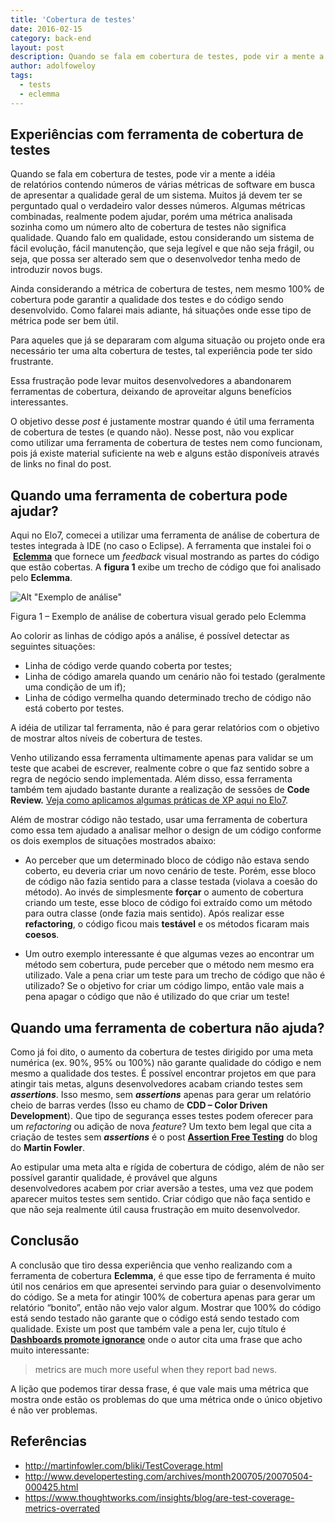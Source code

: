 ```yaml
---
title: 'Cobertura de testes'
date: 2016-02-15
category: back-end
layout: post
description: Quando se fala em cobertura de testes, pode vir a mente a idéia de relatórios contendo números de várias métricas de software em busca de apresentar a qualidade geral de um sistema. Muitos já devem ter se perguntado qual o verdadeiro valor desses números...
author: adolfoweloy
tags:
  - tests
  - eclemma
---
```


## Experiências com ferramenta de cobertura de testes

Quando se fala em cobertura de testes, pode vir a mente a idéia de relatórios contendo números de várias métricas de software em busca de apresentar a qualidade geral de um sistema. Muitos já devem ter se perguntado qual o verdadeiro valor desses números. Algumas métricas combinadas, realmente podem ajudar, porém uma métrica analisada sozinha como um número alto de cobertura de testes não significa qualidade. Quando falo em qualidade, estou considerando um sistema de fácil evolução, fácil manutenção, que seja legível e que não seja frágil, ou seja, que possa ser alterado sem que o desenvolvedor tenha medo de introduzir novos bugs.

Ainda considerando a métrica de cobertura de testes, nem mesmo 100% de cobertura pode garantir a qualidade dos testes e do código sendo desenvolvido. Como falarei mais adiante, há situações onde esse tipo de métrica pode ser bem útil.

Para aqueles que já se depararam com alguma situação ou projeto onde era necessário ter uma alta cobertura de testes, tal experiência pode ter sido frustrante.

Essa frustração pode levar muitos desenvolvedores a abandonarem ferramentas de cobertura, deixando de aproveitar alguns benefícios interessantes.

O objetivo desse _post_ é justamente mostrar quando é útil uma ferramenta de cobertura de testes (e quando não). Nesse post, não vou explicar como utilizar uma ferramenta de cobertura de testes nem como funcionam, pois já existe material suficiente na web e alguns estão disponíveis através de links no final do post.

## Quando uma ferramenta de cobertura pode ajudar?

Aqui no Elo7, comecei a utilizar uma ferramenta de análise de cobertura de testes integrada à IDE (no caso o Eclipse). A ferramenta que instalei foi o  **<a href="http://eclemma.org/" target="_blank">Eclemma</a>** que fornece um _feedback_ visual mostrando as partes do código que estão cobertas. A **figura 1** exibe um trecho de código que foi analisado pelo **Eclemma**.

![Alt "Exemplo de análise"](../images/cobertura-testes-1.png)

Figura 1 &#8211; Exemplo de análise de cobertura visual gerado pelo Eclemma


Ao colorir as linhas de código após a análise, é possível detectar as seguintes situações:

  * Linha de código verde quando coberta por testes;
  * Linha de código amarela quando um cenário não foi testado (geralmente uma condição de um if);
  * Linha de código vermelha quando determinado trecho de código não está coberto por testes.

A idéia de utilizar tal ferramenta, não é para gerar relatórios com o objetivo de mostrar altos níveis de cobertura de testes.

Venho utilizando essa ferramenta ultimamente apenas para validar se um teste que acabei de escrever, realmente cobre o que faz sentido sobre a regra de negócio sendo implementada. Além disso, essa ferramenta também tem ajudado bastante durante a realização de sessões de **Code Review.** <a href="/metodologia-agil/" target="_blank">Veja como aplicamos algumas práticas de XP aqui no Elo7</a>.

Além de mostrar código não testado, usar uma ferramenta de cobertura como essa tem ajudado a analisar melhor o design de um código conforme os dois exemplos de situações mostrados abaixo:

  * Ao perceber que um determinado bloco de código não estava sendo coberto, eu deveria criar um novo cenário de teste. Porém, esse bloco de código não fazia sentido para a classe testada (violava a coesão do método). Ao invés de simplesmente **forçar** o aumento de cobertura criando um teste, esse bloco de código foi extraído como um método para outra classe (onde fazia mais sentido). Após realizar esse **refactoring**, o código ficou mais **testável** e os métodos ficaram mais **coesos**.

  * Um outro exemplo interessante é que algumas vezes ao encontrar um método sem cobertura, pude perceber que o método nem mesmo era utilizado. Vale a pena criar um teste para um trecho de código que não é utilizado? Se o objetivo for criar um código limpo, então vale mais a pena apagar o código que não é utilizado do que criar um teste!

## Quando uma ferramenta de cobertura não ajuda?

Como já foi dito, o aumento da cobertura de testes dirigido por uma meta numérica (ex. 90%, 95% ou 100%) não garante qualidade do código e nem mesmo a qualidade dos testes. É possível encontrar projetos em que para atingir tais metas, alguns desenvolvedores acabam criando testes sem _**assertions**_. Isso mesmo, sem _**assertions**_ apenas para gerar um relatório cheio de barras verdes (Isso eu chamo de **CDD &#8211; Color Driven Development**). Que tipo de segurança esses testes podem oferecer para um _refactoring_ ou adição de nova _feature_? Um texto bem legal que cita a criação de testes sem **_assertions_** é o post **<a href="http://martinfowler.com/bliki/AssertionFreeTesting.html" target="_blank">Assertion Free Testing</a>** do blog do **Martin Fowler**.

Ao estipular uma meta alta e rígida de cobertura de código, além de não ser possível garantir qualidade, é provável que alguns desenvolvedores acabem por criar aversão a testes, uma vez que podem aparecer muitos testes sem sentido. Criar código que não faça sentido e que não seja realmente útil causa frustração em muito desenvolvedor.

## Conclusão

A conclusão que tiro dessa experiência que venho realizando com a ferramenta de cobertura **Eclemma**, é que esse tipo de ferramenta é muito útil nos cenários em que apresentei servindo para guiar o desenvolvimento do código. Se a meta for atingir 100% de cobertura apenas para gerar um relatório &#8220;bonito&#8221;, então não vejo valor algum. Mostrar que 100% do código está sendo testado não garante que o código está sendo testado com qualidade. Existe um post que também vale a pena ler, cujo título é **<a href="http://blog.sriramnarayan.com/2011/04/dashboards-promote-ignorance.html" target="_blank">Dashboards promote ignorance</a>** onde o autor cita uma frase que acho muito interessante:

> metrics are much more useful when they report bad news.

A lição que podemos tirar dessa frase, é que vale mais uma métrica que mostra onde estão os problemas do que uma métrica onde o único objetivo é não ver problemas.

## Referências

  * <a href="http://martinfowler.com/bliki/TestCoverage.html" target="_blank">http://martinfowler.com/bliki/TestCoverage.html</a>
  * <a href="http://www.developertesting.com/archives/month200705/20070504-000425.html" target="_blank">http://www.developertesting.com/archives/month200705/20070504-000425.html</a>
  * <a href="https://www.thoughtworks.com/insights/blog/are-test-coverage-metrics-overrated" target="_blank">https://www.thoughtworks.com/insights/blog/are-test-coverage-metrics-overrated</a>
